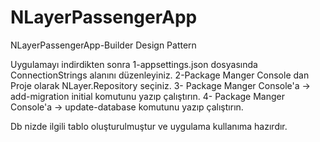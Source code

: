 # NLayerPassengerApp
NLayerPassengerApp-Builder Design Pattern

Uygulamayı indirdikten sonra 
1-appsettings.json dosyasında ConnectionStrings alanını düzenleyiniz.
2-Package Manger Console dan Proje olarak NLayer.Repository seçiniz.
3- Package Manger Console'a -> add-migration initial komutunu yazıp çalıştırın.
4- Package Manger Console'a -> update-database komutunu yazıp çalıştırın.

Db nizde ilgili tablo oluşturulmuştur ve uygulama kullanıma hazırdır.



